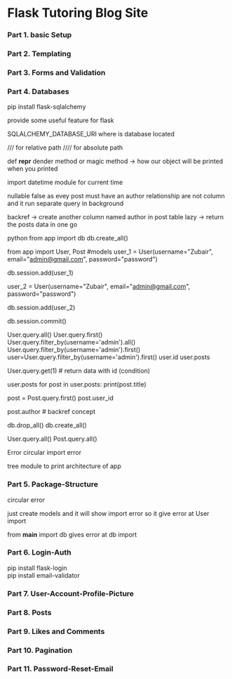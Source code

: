 # Flask Tutoring Blog Site


### Part 1. basic Setup

### Part 2. Templating

### Part 3. Forms and Validation

### Part 4. Databases

pip install flask-sqlalchemy

provide some useful feature for flask

SQLALCHEMY_DATABASE_URI
where is database located

///   for relative path
////  for absolute path

def __repr__ 
dender method or magic method -> how our object will be printed when you printed

import datetime module for current time

nullable false as evey post must have an author
relationship are not column and it run separate query in background

backref -> create another column named author in post table
lazy -> return the posts data in one go 

python
from app import db
db.create_all()

from app import User, Post #models
user_1 = User(username="Zubair", email="admin@gmail.com", password="password")

db.session.add(user_1)

user_2 = User(username="Zubair", email="admin@gmail.com", password="password")

db.session.add(user_2)

db.session.commit()

User.query.all()
User.query.first()
User.query.filter_by(username='admin').all()
User.query.filter_by(username='admin').first()
user=User.query.filter_by(username='admin').first()
user.id
user.posts
 
User.query.get(1) # return data with id (condition)

user.posts
for post in user.posts:
        print(post.title)
        
        
post = Post.query.first()
post.user_id

post.author # backref concept

db.drop_all()
db.create_all()

User.query.all()
Post.query.all()

Error
circular import error

tree module to print architecture of app




### Part 5. Package-Structure

circular error

just create models and it will show import error so it give error at User import

from __main__ import db gives error at db import



### Part 6. Login-Auth
pip install flask-login \
pip install email-validator

### Part 7. User-Account-Profile-Picture

### Part 8. Posts

### Part 9. Likes and Comments

### Part 10. Pagination

### Part 11. Password-Reset-Email